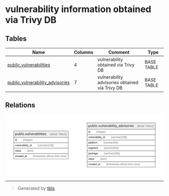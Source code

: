 # vulnerability information obtained via Trivy DB

## Tables

| Name | Columns | Comment | Type |
| ---- | ------- | ------- | ---- |
| [public.vulnerabilities](public.vulnerabilities.md) | 4 | vulnerability obtained via Trivy DB | BASE TABLE |
| [public.vulnerability_advisories](public.vulnerability_advisories.md) | 7 | vulnerability advisories obtained via Trivy DB | BASE TABLE |

## Relations

![er](schema.svg)

---

> Generated by [tbls](https://github.com/k1LoW/tbls)
